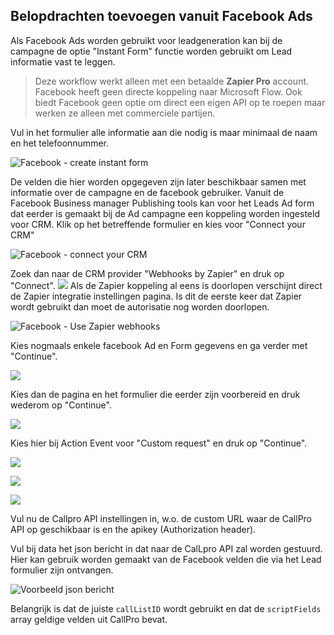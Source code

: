 ## Belopdrachten toevoegen vanuit Facebook Ads

Als Facebook Ads worden gebruikt voor leadgeneration kan bij de campagne de
optie "Instant Form" functie worden gebruikt om Lead informatie vast te leggen.

> Deze workflow werkt alleen met een betaalde **Zapier Pro** account. Facebook heeft geen directe koppeling naar Microsoft Flow. Ook biedt Facebook geen optie om direct een eigen API op te roepen maar werken ze alleen met commerciele partijen.

Vul in het formulier alle informatie aan die nodig is maar minimaal de naam en het telefoonnummer.

![Facebook - create instant form](images/facebook-instant-form-vragen.png)

De velden die hier worden opgegeven zijn later beschikbaar samen met informatie over de campagne en de facebook gebruiker.
Vanuit de Facebook Business manager Publishing tools kan voor het Leads Ad form dat eerder is gemaakt bij de Ad campagne een koppeling
worden ingesteld voor CRM. Klik op het betreffende formulier en kies voor "Connect your CRM"

![Facebook - connect your CRM](images/facebook-instant-form-connect-your-crm.png)

Zoek dan naar de CRM provider "Webhooks by Zapier" en druk op "Connect". 
![](images/facebook-instant-form-webhooks-by-zapier.png)
Als de Zapier koppeling al eens is doorlopen verschijnt direct de Zapier integratie instellingen 
pagina. Is dit de eerste keer dat Zapier wordt gebruikt dan moet de autorisatie nog worden doorlopen.

![Facebook - Use Zapier webhooks](images/facebook-instant-form-zapier-choose-account.png)

Kies nogmaals enkele facebook Ad en Form gegevens en ga verder met "Continue". 

![](images/facebook-instant-form-zapier-customize-lead-2.png)

Kies dan de pagina en het formulier die eerder zijn voorbereid en druk wederom op "Continue".

![](images/facebook-instant-form-zapier-step-2-post.png)

Kies hier bij Action Event voor "Custom request" en druk op "Continue".

![](images/facebook-instant-form-zapier-custom-request.png)

![](images/facebook-instant-form-zapier-custom-request-2.png)

![](images/facebook-instant-form-zapier-custom-request-3.png)

Vul nu de Callpro API instellingen in, w.o. de custom URL waar de CallPro API op geschikbaar is 
en the apikey (Authorization header).

Vul bij data het json bericht in dat naar de CalLpro API zal worden gestuurd. Hier kan 
gebruik worden gemaakt van de Facebook velden die via het Lead formulier zijn ontvangen. 

![Voorbeeld json bericht](images/facebook-instant-form-zapier-webhook-json-data-example.png)

Belangrijk is dat de juiste `callListID` wordt gebruikt en dat de `scriptFields` array geldige velden uit CallPro bevat.


